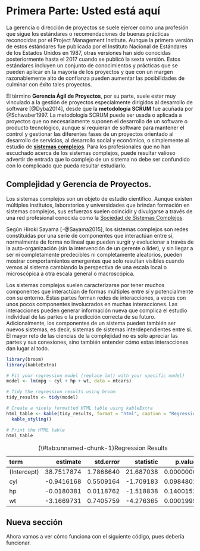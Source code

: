# Primera Parte: Usted está aquí

La gerencia o dirección de proyectos se suele ejercer como una profesión que sigue los estándares o recomendaciones de buenas prácticas reconocidas por el Project Management Institute. Aunque la primera versión de estos estándares fue publicada por el Instituto Nacional de Estándares de los Estados Unidos en 1987, otras versiones han sido conocidas posteriormente hasta el 2017 cuando se publicó la sexta versión. Estos estándares incluyen un conjunto de conocimientos y prácticas que se pueden aplicar en la mayoría de los proyectos y que con un margen razonablemente alto de confianza pueden aumentar las posibilidades de culminar con éxito tales proyectos.

El término **Gerencia Ágil de Proyectos**, por su parte, suele estar muy vinculado a la gestión de proyectos especialmente dirigidos al desarrollo de software [@Dyba2014], desde que la **metodología SCRUM** fue acuñada por @Schwaber1997. La metodología SCRUM puede ser usada o aplicada a proyectos que no necesariamente suponen el desarrollo de un software o producto tecnológico, aunque sí requieran de software para mantener el control y gestionar las diferentes fases de un proyectos orientado al desarrollo de servicios, al desarrollo social y económico, o simplemente al estudio de **[sistemas complejos](https://complexityexplained.github.io/ComplexityExplained[Spanish].pdf)**. Para los profesionales que no han escuchado acerca de los sistemas complejos, puede resultar valioso advertir de entrada que lo complejo de un sistema no debe ser confundido con lo complicado que pueda resultar estudiarlo. 

## Complejidad y Gerencia de Proyectos. 

Los sistemas complejos son un objeto de estudio científico. Aunque existen múltiples institutos, laboratorios y universidades que brindan formación en sistemas complejos, sus esfuerzos suelen coincidir y divulgarse a través de una red profesional conocida como la [Sociedad de Sistemas Complejos](https://cssociety.org/home).

Según Hiroki Sayama [-@Sayama2015], los sistemas complejos son redes constituidas por una serie de componentes que interactúan entre sí, normalmente de forma no lineal que pueden surgir y evolucionar a través de la auto-organización (sin la intervención de un gerente o líder), y sin llegar a ser ni completamente predecibles ni completamente aleatorios, pueden mostrar comportamientos emergentes que solo resultan visibles cuando vemos al sistema cambiando la perspectiva de una escala local o microscópica a otra escala general o macroscópica.


Los sistemas complejos suelen caracterizarse por tener muchos componentes que interactúan de formas múltiples entre sí y potencialmente con su entorno. Estas partes forman redes de interacciones, a veces con unos pocos componentes involucrados en muchas interacciones. Las interacciones pueden
generar información nueva que complica el estudio individual de las partes o la predicción correcta de su futuro. Adicionalmente, los componentes de un
sistema pueden también ser nuevos sistemas, es decir, sistemas de sistemas
interdependientes entre sí. El mayor reto de las ciencias de la complejidad no es sólo apreciar las partes y sus conexiones, sino también entender cómo estas interacciones dan lugar al todo.



```r
library(broom)
library(kableExtra)

# Fit your regression model (replace lm() with your specific model)
model <- lm(mpg ~ cyl + hp + wt, data = mtcars)

# Tidy the regression results using broom
tidy_results <- tidy(model)

# Create a nicely formatted HTML table using kableExtra
html_table <- kable(tidy_results, format = "html", caption = "Regression Results") %>%
  kable_styling()

# Print the HTML table
html_table
```

<table class="table" style="margin-left: auto; margin-right: auto;">
<caption>(\#tab:unnamed-chunk-1)Regression Results</caption>
 <thead>
  <tr>
   <th style="text-align:left;"> term </th>
   <th style="text-align:right;"> estimate </th>
   <th style="text-align:right;"> std.error </th>
   <th style="text-align:right;"> statistic </th>
   <th style="text-align:right;"> p.value </th>
  </tr>
 </thead>
<tbody>
  <tr>
   <td style="text-align:left;"> (Intercept) </td>
   <td style="text-align:right;"> 38.7517874 </td>
   <td style="text-align:right;"> 1.7868640 </td>
   <td style="text-align:right;"> 21.687038 </td>
   <td style="text-align:right;"> 0.0000000 </td>
  </tr>
  <tr>
   <td style="text-align:left;"> cyl </td>
   <td style="text-align:right;"> -0.9416168 </td>
   <td style="text-align:right;"> 0.5509164 </td>
   <td style="text-align:right;"> -1.709183 </td>
   <td style="text-align:right;"> 0.0984801 </td>
  </tr>
  <tr>
   <td style="text-align:left;"> hp </td>
   <td style="text-align:right;"> -0.0180381 </td>
   <td style="text-align:right;"> 0.0118762 </td>
   <td style="text-align:right;"> -1.518838 </td>
   <td style="text-align:right;"> 0.1400152 </td>
  </tr>
  <tr>
   <td style="text-align:left;"> wt </td>
   <td style="text-align:right;"> -3.1669731 </td>
   <td style="text-align:right;"> 0.7405759 </td>
   <td style="text-align:right;"> -4.276365 </td>
   <td style="text-align:right;"> 0.0001995 </td>
  </tr>
</tbody>
</table>

## Nueva sección

Ahora vamos a ver cómo funciona con el siguiente código, pues debería funcionar.




